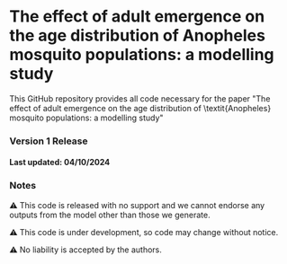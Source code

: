 # The effect of adult emergence on the age distribution of Anopheles mosquito populations: a modelling study

This GitHub repository provides all code necessary for the paper "The effect of adult emergence on the age distribution of \textit{Anopheles} mosquito populations: a modelling study"

### Version 1 Release

#### Last updated: 04/10/2024

### Notes

:warning: This code is released with no support and we cannot endorse any outputs from the model other than those we generate.

:warning: This code is under development, so code may change without notice.

:warning: No liability is accepted by the authors.
